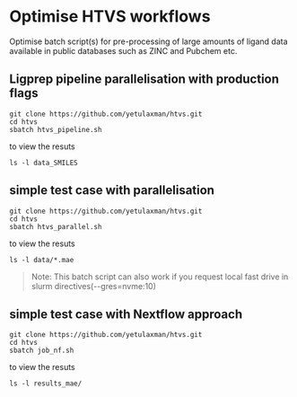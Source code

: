 # Optimise HTVS workflows
Optimise batch script(s) for pre-processing of large amounts of ligand data available in public databases such as ZINC and Pubchem etc.

## Ligprep pipeline parallelisation with production flags


```
git clone https://github.com/yetulaxman/htvs.git
cd htvs
sbatch htvs_pipeline.sh

```

to view the resuts

```
ls -l data_SMILES
```
## simple test case with parallelisation


```
git clone https://github.com/yetulaxman/htvs.git
cd htvs
sbatch htvs_parallel.sh

```

to view the resuts

```
ls -l data/*.mae
```
> Note: This batch script can also  work if you request local fast drive in slurm directives(--gres=nvme:10) 
## simple test case with  Nextflow approach


```
git clone https://github.com/yetulaxman/htvs.git
cd htvs
sbatch job_nf.sh 
```

to view the resuts

```
ls -l results_mae/
```
